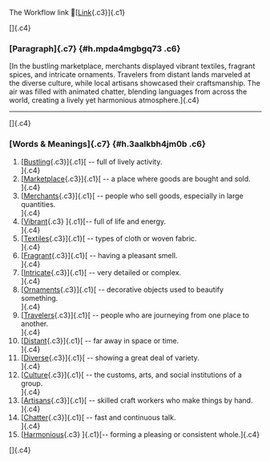The Workflow link
👏[[Link](https://www.google.com/url?q=http://www.google.com&sa=D&source=editors&ust=1755924609165154&usg=AOvVaw1jrizn2yyQzaSA4jxZ3JbY){.c3}]{.c1}

[]{.c4}

### [Paragraph]{.c7} {#h.mpda4mgbgq73 .c6}

[In the bustling marketplace, merchants displayed vibrant textiles,
fragrant spices, and intricate ornaments. Travelers from distant lands
marveled at the diverse culture, while local artisans showcased their
craftsmanship. The air was filled with animated chatter, blending
languages from across the world, creating a lively yet harmonious
atmosphere.]{.c4}

------------------------------------------------------------------------

[]{.c4}

### [Words & Meanings]{.c7} {#h.3aalkbh4jm0b .c6}

1.  [[Bustling](https://www.google.com/url?q=http://www.google.com&sa=D&source=editors&ust=1755924609166241&usg=AOvVaw1nN_O7GJj46yqAzzFAEgs6){.c3}]{.c1}[ --
    full of lively activity.\
    ]{.c4}
2.  [[Marketplace](https://www.google.com/url?q=http://www.google.com&sa=D&source=editors&ust=1755924609166565&usg=AOvVaw0Y3hbuFoFnocF_EUza_ts0){.c3}]{.c1}[ --
    a place where goods are bought and sold.\
    ]{.c4}
3.  [[Merchants](https://www.google.com/url?q=http://www.google.com&sa=D&source=editors&ust=1755924609166840&usg=AOvVaw2XzztAkTGVgzsh7XtCFIJf){.c3}]{.c1}[ --
    people who sell goods, especially in large quantities.\
    ]{.c4}
4.  [[Vibrant](https://www.google.com/url?q=http://www.google.com&sa=D&source=editors&ust=1755924609167044&usg=AOvVaw2T90l-QE1vjzlbm-cQ5nNF){.c3}
    ]{.c1}[-- full of life and energy.\
    ]{.c4}
5.  [[Textiles](https://www.google.com/url?q=http://www.google.com&sa=D&source=editors&ust=1755924609167219&usg=AOvVaw0eUNkbBWEWqU2dA3MgsB1U){.c3}]{.c1}[ --
    types of cloth or woven fabric.\
    ]{.c4}
6.  [[Fragrant](https://www.google.com/url?q=http://www.google.com&sa=D&source=editors&ust=1755924609167391&usg=AOvVaw0Z7sNDj-5f34srjwoWoYSl){.c3}]{.c1}[ --
    having a pleasant smell.\
    ]{.c4}
7.  [[Intricate](https://www.google.com/url?q=http://www.google.com&sa=D&source=editors&ust=1755924609167549&usg=AOvVaw1j4iM7L3ZY2srTYEGwW4w7){.c3}]{.c1}[ --
    very detailed or complex.\
    ]{.c4}
8.  [[Ornaments](https://www.google.com/url?q=http://www.google.com&sa=D&source=editors&ust=1755924609167749&usg=AOvVaw1rHcmEvevk-TtYwerOboDx){.c3}]{.c1}[ --
    decorative objects used to beautify something.\
    ]{.c4}
9.  [[Travelers](https://www.google.com/url?q=http://www.google.com&sa=D&source=editors&ust=1755924609167951&usg=AOvVaw1x5OHEflfX61esraaz8odb){.c3}]{.c1}[ --
    people who are journeying from one place to another.\
    ]{.c4}
10. [[Distant](https://www.google.com/url?q=http://www.google.com&sa=D&source=editors&ust=1755924609168248&usg=AOvVaw063RYqbrYtNRKW3qXWHThL){.c3}]{.c1}[ --
    far away in space or time.\
    ]{.c4}
11. [[Diverse](https://www.google.com/url?q=http://www.google.com&sa=D&source=editors&ust=1755924609168505&usg=AOvVaw2GF-Ey1x3uNqCsjL9QusyI){.c3}]{.c1}[ --
    showing a great deal of variety.\
    ]{.c4}
12. [[Culture](https://www.google.com/url?q=http://www.google.com&sa=D&source=editors&ust=1755924609168805&usg=AOvVaw2nNeSVK6P_sbwUjbO5swmU){.c3}]{.c1}[ --
    the customs, arts, and social institutions of a group.\
    ]{.c4}
13. [[Artisans](https://www.google.com/url?q=http://www.google.com&sa=D&source=editors&ust=1755924609169112&usg=AOvVaw2cOTyE7xVvlkVPu6_NloCV){.c3}]{.c1}[ --
    skilled craft workers who make things by hand.\
    ]{.c4}
14. [[Chatter](https://www.google.com/url?q=http://www.google.com&sa=D&source=editors&ust=1755924609169334&usg=AOvVaw1DGddi9ASErd7G57PPA3RX){.c3}]{.c1}[ --
    fast and continuous talk.\
    ]{.c4}
15. [[Harmonious](https://www.google.com/url?q=http://www.google.com&sa=D&source=editors&ust=1755924609169512&usg=AOvVaw0DfdnLnTIRyUf6SEsTJWNx){.c3}
    ]{.c1}[-- forming a pleasing or consistent whole.]{.c4}

[]{.c4}
